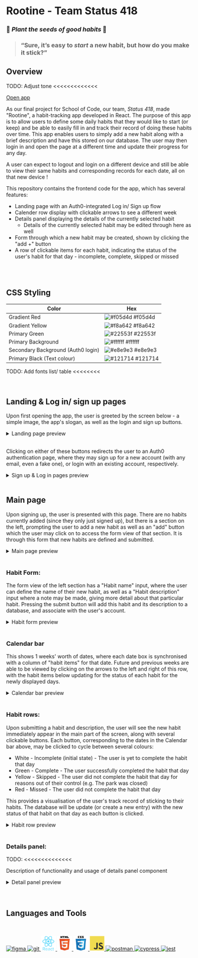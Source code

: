 # Rootine - Team Status 418

### 🌱 _Plant the seeds of good habits_ 🌱

> ### “Sure, it’s easy to _start_ a new habit, but how do you make it stick?”

## Overview
TODO: Adjust tone <<<<<<<<<<<<<

[Open app](https://rootine.netlify.app "Rootine deployed on Netlify")
<br>

As our final project for School of Code, our team, _Status 418_, made "Rootine", a habit-tracking app developed in React. The purpose of this app is to allow users to define some daily habits that they would like to start (or keep) and be able to easily fill in and track their record of doing these habits over time. This app enables users to simply add a new habit along with a brief description and have this stored on our database. The user may then login in and open the page at a different time and update their progress for any day. 

A user can expect to logout and login on a different device and still be able to view their same habits and corresponding records for each date, all on that new device !

This repository contains the frontend code for the app, which has several features:

-   Landing page with an Auth0-integrated Log in/ Sign up flow
-   Calender row display with clickable arrows to see a different week
-   Details panel displaying the details of the currently selected habit
    +   Details of the currently selected habit may be edited through here as well
-   Form through which a new habit may be created, shown by clicking the "add +" button
-   A row of clickable items for each habit, indicating the status of the user's habit for that day - incomplete, complete, skipped or missed
<br>
<br>

## CSS Styling


| Color                              | Hex                                                              |
| ---------------------------------- | ---------------------------------------------------------------- |
| Gradient Red                       | ![#f05d4d](https://via.placeholder.com/15/f05d4d/f05d4d.png) #f05d4d |
| Gradient Yellow                    | ![#f8a642](https://via.placeholder.com/15/f8a642/f8a642.png) #f8a642 |
| Primary Green                      | ![#22553f](https://via.placeholder.com/15/22553f/22553f.png) #22553f |
| Primary Background                 | ![#ffffff](https://via.placeholder.com/15/ffffff/ffffff.png) #ffffff |
| Secondary Background (Auth0 login) | ![#e8e9e3](https://via.placeholder.com/15/e8e9e3/e8e9e3.png) #e8e9e3 |
| Primary Black (Text colour)        | ![#121714](https://via.placeholder.com/15/121714/121714.png) #121714 |

TODO: Add fonts list/ table <<<<<<<<

<br>

## Landing & Log in/ sign up pages

Upon first opening the app, the user is greeted by the screen below - a simple image, the app's slogan, as well as the login and sign up buttons.

<details>
<summary>Landing page preview</summary>

![Landing page screenshot](/rootine/screenshots/LandingPage.JPG)
</details>
<br>

Clicking on either of these buttons redirects the user to an Auth0 authentication page,
where they may sign up for a new account (with any email, even a fake one), or login with an existing account, respectively.

<details>
<summary>Sign up & Log in pages preview</summary>

![Sign up page screenshot](/rootine/screenshots/SignupPage.JPG)
Clicking the _sign up_ button takes the user to this page
<br>

![Log in page screenshot](/rootine/screenshots/LoginPage.JPG)
Clicking the _log in_ button takes the user to this (slightly different) page
</details>

<br>

## Main page
Upon signing up, the user is presented with this page. There are no habits currently added (since they only just signed up), but there is a section on the left, prompting the user to add a new habit as well as an "add" button which the user may click on to access the form view of that section. It is through this form that new habits are defined and submitted. 
<details>
<summary>Main page preview</summary>

![Main page screenshot](/rootine/screenshots/MainPage.JPG)
</details>
<br>

### Habit Form:
The form view of the left section has a "Habit name" input, where the user can define the name of their new habit, as well as a "Habit description" input where a note may be made, giving more detail about that particular habit. Pressing the submit button will add this habit and its description to a database, and associate with the user's account. 

<details>
<summary>Habit form preview</summary>

![Habit form screenshot](rootine/screenshots/HabitForm.JPG)
</details>
<br>

### Calendar bar
This shows 1 weeks' worth of dates, where each date box is synchronised with a column of "habit items" for that date. Future and previous weeks are able to be viewed by clicking on the arrows to the left and right of this row, with the habit items below updating for the status of each habit for the newly displayed days.

<details>
<summary>Calendar bar preview</summary>

![Calendar bar screenshot](rootine/screenshots/CalendarBar.JPG)
</details>
<br>

### Habit rows:
Upon submitting a habit and description, the user will see the new habit immediately appear in the main part of the screen, along with several clickable buttons. Each button, corresponding to the dates in the Calendar bar above, may be clicked to cycle between several colours:
- White - Incomplete (initial state) - The user is yet to complete the habit that day
- Green - Complete - The user successfully completed the habit that day
- Yellow - Skipped - The user did not complete the habit that day for reasons out of their control (e.g. The park was closed)
- Red - Missed - The user did not complete the habit that day

This provides a visualisation of the user's track record of sticking to their habits. The database will be update (or create a new entry) with the new status of that habit on that day as each button is clicked.

<details>
<summary>Habit row preview</summary>

![Habit row screenshot](rootine/screenshots/HabitRow.JPG)
</details>
<br>

### Details panel:
TODO: <<<<<<<<<<<<<<

Description of functionality and usage of details panel component

<details>
<summary>Detail panel preview</summary>

![Detail panel screenshot](rootine/screenshots/DetailsPanel.JPG)
</details>
<br>




<br>

## Languages and Tools

<br>

 <a href="https://www.figma.com/" target="_blank" rel="noreferrer"> <img src="https://www.vectorlogo.zone/logos/figma/figma-icon.svg" alt="figma" width="40" height="40"/> </a> 
 <a href="https://git-scm.com/" target="_blank" rel="noreferrer"> <img src="https://www.vectorlogo.zone/logos/git-scm/git-scm-icon.svg" alt="git" width="40" height="40"/> </a> 
 <a href="https://reactjs.org/" target="_blank" rel="noreferrer"> <img src="https://raw.githubusercontent.com/devicons/devicon/master/icons/react/react-original-wordmark.svg" alt="react" width="40" height="40"/> </a>
 <a href="https://www.w3.org/html/" target="_blank" rel="noreferrer"> <img src="https://raw.githubusercontent.com/devicons/devicon/master/icons/html5/html5-original-wordmark.svg" alt="html5" width="40" height="40"/> </a> 
 <a href="https://www.w3schools.com/css/" target="_blank" rel="noreferrer"> <img src="https://raw.githubusercontent.com/devicons/devicon/master/icons/css3/css3-original-wordmark.svg" alt="css3" width="40" height="40"/> </a> 
 <a href="https://developer.mozilla.org/en-US/docs/Web/JavaScript" target="_blank" rel="noreferrer"> <img src="https://raw.githubusercontent.com/devicons/devicon/master/icons/javascript/javascript-original.svg" alt="javascript" width="40" height="40"/> </a> 
 <a href="https://postman.com" target="_blank" rel="noreferrer"> <img src="https://www.vectorlogo.zone/logos/getpostman/getpostman-icon.svg" alt="postman" width="40" height="40"/> </a> 
 <a href="https://www.cypress.io" target="_blank" rel="noreferrer"> <img src="https://raw.githubusercontent.com/simple-icons/simple-icons/6e46ec1fc23b60c8fd0d2f2ff46db82e16dbd75f/icons/cypress.svg" alt="cypress" width="40" height="40"/> </a> 
 <a href="https://jestjs.io" target="_blank" rel="noreferrer"> <img src="https://www.vectorlogo.zone/logos/jestjsio/jestjsio-icon.svg" alt="jest" width="40" height="40"/> </a> 

